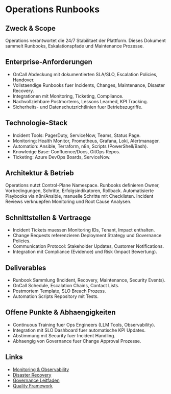 # Operations Runbooks

## Zweck & Scope
Operations verantwortet die 24/7 Stabilitaet der Plattform. Dieses Dokument sammelt Runbooks, Eskalationspfade und Maintenance Prozesse.

## Enterprise-Anforderungen
- OnCall Abdeckung mit dokumentierten SLA/SLO, Escalation Policies, Handover.
- Vollstaendige Runbooks fuer Incidents, Changes, Maintenance, Disaster Recovery.
- Integrationen mit Monitoring, Ticketing, Compliance.
- Nachvollziehbare Postmortems, Lessons Learned, KPI Tracking.
- Sicherheits- und Datenschutzrichtlinien fuer Betriebszugriffe.

## Technologie-Stack
- Incident Tools: PagerDuty, ServiceNow, Teams, Status Page.
- Monitoring: Health Monitor, Prometheus, Grafana, Loki, Alertmanager.
- Automation: Ansible, Terraform, n8n, Scripts (PowerShell/Bash).
- Knowledge Base: Confluence/Docs, GitOps Repos.
- Ticketing: Azure DevOps Boards, ServiceNow.

## Architektur & Betrieb
Operations nutzt Control-Plane Namespace. Runbooks definieren Owner, Vorbedingungen, Schritte, Erfolgsindikatoren, Rollback. Automatisierte Playbooks via n8n/Ansible, manuelle Schritte mit Checklisten. Incident Reviews verknuepfen Monitoring und Root Cause Analysen.

## Schnittstellen & Vertraege
- Incident Tickets muessen Monitoring IDs, Tenant, Impact enthalten.
- Change Requests referenzieren Deployment Strategy und Governance Policies.
- Communication Protocol: Stakeholder Updates, Customer Notifications.
- Integration mit Compliance (Evidence) und Risk (Impact Bewertung).

## Deliverables
- Runbook Sammlung (Incident, Recovery, Maintenance, Security Events).
- OnCall Schedule, Escalation Chains, Contact Lists.
- Postmortem Template, SLO Breach Prozess.
- Automation Scripts Repository mit Tests.

## Offene Punkte & Abhaengigkeiten
- Continuous Training fuer Ops Engineers (LLM Tools, Observability).
- Integration mit SLO Dashboard fuer automatische KPI Updates.
- Abstimmung mit Security fuer Incident Handling.
- Abhaengig von Governance fuer Change Approval Prozesse.

## Links
- [Monitoring & Observability](md.html?path=monitoring/monitoring.md)
- [Disaster Recovery](md.html?path=dr/dr.md)
- [Governance Leitfaden](md.html?path=governance/governance.md)
- [Quality Framework](md.html?path=quality/quality.md)
